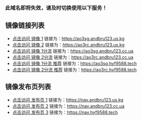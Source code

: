 ### 此域名即将失效，请及时切换使用以下服务！

## 镜像链接列表

* [点击访问 镜像 1](https://ao3sg.andbru123.us.kg/)
链接为：https://ao3sg.andbru123.us.kg
* [点击访问 镜像 2](https://ao3rc.andbru123.us.kg/)
链接为：https://ao3rc.andbru123.us.kg
* [点击访问 镜像 1分流](https://ao3sg.andbru123.cc.ua/)
链接为：https://ao3sg.andbru123.cc.ua
* [点击访问 镜像 2分流](https://ao3rc.andbru123.cc.ua/)
链接为：https://ao3rc.andbru123.cc.ua
* [点击访问 镜像 1分流 推荐](https://ao3sg.hyf9588.tech/)
链接为：https://ao3sg.hyf9588.tech
* [点击访问 镜像 2分流 推荐](https://ao3rc.hyf9588.tech/)
链接为：https://ao3rc.hyf9588.tech

## 镜像发布页列表

* [点击访问 发布页 1](https://nav.andbru123.us.kg/)
链接为：https://nav.andbru123.us.kg
* [点击访问 发布页 2](https://nav.andbru123.cc.ua/)
链接为：https://nav.andbru123.cc.ua
* [点击访问 发布页 3](https://nav.hyf9588.tech/)
链接为：https://nav.hyf9588.tech
